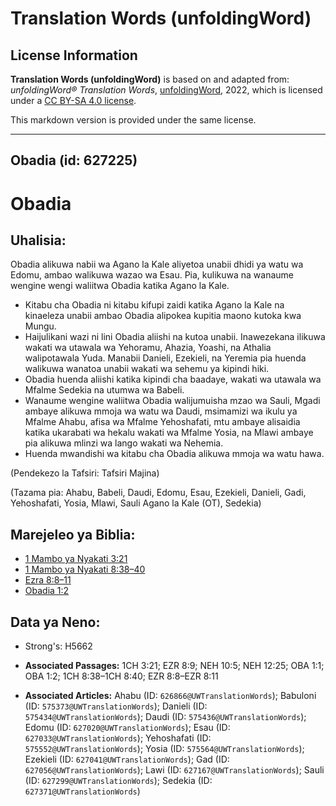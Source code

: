 # Translation Words (unfoldingWord)

## License Information

**Translation Words (unfoldingWord)** is based on and adapted from: _unfoldingWord® Translation Words_, [unfoldingWord](https://unfoldingword.org/utw), 2022, which is licensed under a [CC BY-SA 4.0 license](https://creativecommons.org/licenses/by-sa/4.0/legalcode.en).

This markdown version is provided under the same license.



--------------------------------

## Obadia (id: 627225)

Obadia
======

Uhalisia:
---------

Obadia alikuwa nabii wa Agano la Kale aliyetoa unabii dhidi ya watu wa Edomu, ambao walikuwa wazao wa Esau. Pia, kulikuwa na wanaume wengine wengi waliitwa Obadia katika Agano la Kale.

* Kitabu cha Obadia ni kitabu kifupi zaidi katika Agano la Kale na kinaeleza unabii ambao Obadia alipokea kupitia maono kutoka kwa Mungu.
* Haijulikani wazi ni lini Obadia aliishi na kutoa unabii. Inawezekana ilikuwa wakati wa utawala wa Yehoramu, Ahazia, Yoashi, na Athalia walipotawala Yuda. Manabii Danieli, Ezekieli, na Yeremia pia huenda walikuwa wanatoa unabii wakati wa sehemu ya kipindi hiki.
* Obadia huenda aliishi katika kipindi cha baadaye, wakati wa utawala wa Mfalme Sedekia na utumwa wa Babeli.
* Wanaume wengine waliitwa Obadia walijumuisha mzao wa Sauli, Mgadi ambaye alikuwa mmoja wa watu wa Daudi, msimamizi wa ikulu ya Mfalme Ahabu, afisa wa Mfalme Yehoshafati, mtu ambaye alisaidia katika ukarabati wa hekalu wakati wa Mfalme Yosia, na Mlawi ambaye pia alikuwa mlinzi wa lango wakati wa Nehemia.
* Huenda mwandishi wa kitabu cha Obadia alikuwa mmoja wa watu hawa.

(Pendekezo la Tafsiri: Tafsiri Majina)

(Tazama pia: Ahabu, Babeli, Daudi, Edomu, Esau, Ezekieli, Danieli, Gadi, Yehoshafati, Yosia, Mlawi, Sauli Agano la Kale (OT), Sedekia)

Marejeleo ya Biblia:
--------------------

* [1 Mambo ya Nyakati 3:21](https://ref.ly/1Chr3:21)
* [1 Mambo ya Nyakati 8:38–40](https://ref.ly/1Chr8:38-1Chr8:40)
* [Ezra 8:8–11](https://ref.ly/Ezra8:8-Ezra8:11)
* [Obadia 1:2](https://ref.ly/Obad1:2)

Data ya Neno:
-------------

* Strong's: H5662

* **Associated Passages:** 1CH 3:21; EZR 8:9; NEH 10:5; NEH 12:25; OBA 1:1; OBA 1:2; 1CH 8:38–1CH 8:40; EZR 8:8–EZR 8:11
* **Associated Articles:** Ahabu (ID: `626866@UWTranslationWords`); Babuloni (ID: `575373@UWTranslationWords`); Danieli (ID: `575434@UWTranslationWords`); Daudi (ID: `575436@UWTranslationWords`); Edomu (ID: `627020@UWTranslationWords`); Esau (ID: `627033@UWTranslationWords`); Yehoshafati (ID: `575552@UWTranslationWords`); Yosia (ID: `575564@UWTranslationWords`); Ezekieli (ID: `627041@UWTranslationWords`); Gad (ID: `627056@UWTranslationWords`); Lawi (ID: `627167@UWTranslationWords`); Sauli (ID: `627299@UWTranslationWords`); Sedekia (ID: `627371@UWTranslationWords`)

